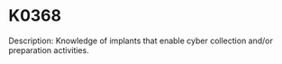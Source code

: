 # K0368
Description: Knowledge of implants that enable cyber collection and/or preparation activities.
